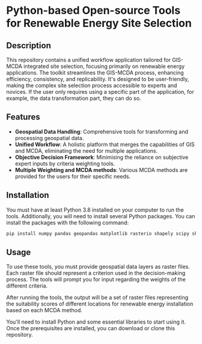 # Python-based Open-source Tools for Renewable Energy Site Selection

## Description
This repository contains a unified workflow application tailored for GIS-MCDA integrated site selection, focusing primarily on renewable energy applications. The toolkit streamlines the GIS-MCDA process, enhancing efficiency, consistency, and replicability. It's designed to be user-friendly, making the complex site selection process accessible to experts and novices. If the user only requires using a specific part of the application, for example, the data transformation part, they can do so.

## Features

- **Geospatial Data Handling**: Comprehensive tools for transforming and processing geospatial data.
- **Unified Workflow**: A holistic platform that merges the capabilities of GIS and MCDA, eliminating the need for multiple applications.
- **Objective Decision Framework**: Minimising the reliance on subjective expert inputs by criteria weighting tools.
- **Multiple Weighting and MCDA methods**: Various MCDA methods are provided for the users for their specific needs.

## Installation
You must have at least Python 3.8 installed on your computer to run the tools. Additionally, you will need to install several Python packages. You can install the packages with the following command:

```python
pip install numpy pandas geopandas matplotlib rasterio shapely scipy skcriteria pymcdm pydecision pyds
```

## Usage

To use these tools, you must provide geospatial data layers as raster files. Each raster file should represent a criterion used in the decision-making process. The tools will prompt you for input regarding the weights of the different criteria.

After running the tools, the output will be a set of raster files representing the suitability scores of different locations for renewable energy installation based on each MCDA method.

You'll need to install Python and some essential libraries to start using it. Once the prerequisites are installed, you can download or clone this repository.
